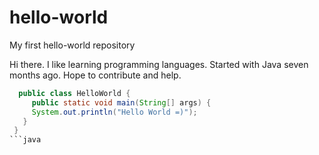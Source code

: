 # hello-world
My first hello-world repository

Hi there. I like learning programming languages. Started with Java seven months ago. Hope to contribute and help.

```java
  public class HelloWorld {
     public static void main(String[] args) {
     System.out.println("Hello World =)");
   }
 }
```java

